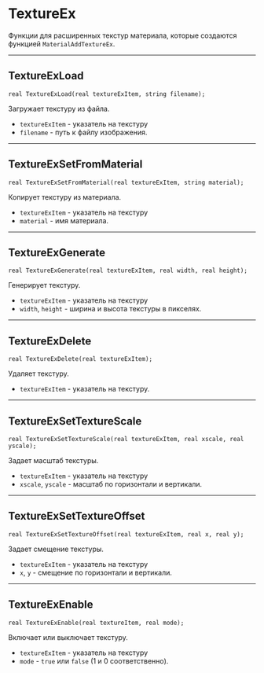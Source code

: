 # TextureEx

Функции для расширенных текстур материала, которые создаются функцией `MaterialAddTextureEx`.

---

## TextureExLoad

`real TextureExLoad(real textureExItem, string filename);`

Загружает текстуру из файла.

- `textureExItem` - указатель на текстуру
- `filename` - путь к файлу изображения.

---

## TextureExSetFromMaterial

`real TextureExSetFromMaterial(real textureExItem, string material);`

Копирует текстуру из материала.

- `textureExItem` - указатель на текстуру
- `material` - имя материала.

---

## TextureExGenerate

`real TextureExGenerate(real textureExItem, real width, real height);`

Генерирует текстуру.

- `textureExItem` - указатель на текстуру
- `width`, `height` - ширина и высота текстуры в пикселях.

---

## TextureExDelete

`real TextureExDelete(real textureExItem);`

Удаляет текстуру.

- `textureExItem` - указатель на текстуру.

---

## TextureExSetTextureScale

`real TextureExSetTextureScale(real textureExItem, real xscale, real yscale);`

Задает масштаб текстуры.

- `textureExItem` - указатель на текстуру
- `xscale`, `yscale` - масштаб по горизонтали и вертикали.

---

## TextureExSetTextureOffset

`real TextureExSetTextureOffset(real textureExItem, real x, real y);`

Задает смещение текстуры.

- `textureExItem` - указатель на текстуру
- `x`, `y` - смещение по горизонтали и вертикали.

---

## TextureExEnable

`real TextureExEnable(real textureItem, real mode);`

Включает или выключает текстуру.

- `textureExItem` - указатель на текстуру
- `mode` - `true` или `false` (1 и 0 соответственно).
